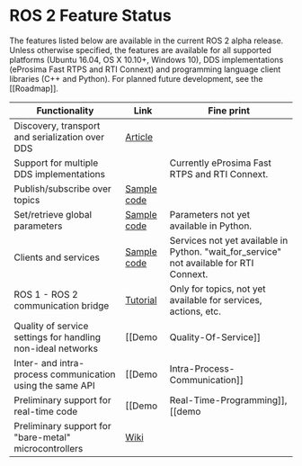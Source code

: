 # ROS 2 Feature Status

The features listed below are available in the current ROS 2 alpha release.
Unless otherwise specified, the features are available for all supported platforms (Ubuntu 16.04, OS X 10.10+, Windows 10), DDS implementations (eProsima Fast RTPS and RTI Connext) and programming language client libraries (C++ and Python).
For planned future development, see the [[Roadmap]].

| Functionality | Link | Fine print |
| --- | --- | --- |
| Discovery, transport and serialization over DDS | [Article](http://design.ros2.org/articles/ros_on_dds.html) | |
| Support for multiple DDS implementations | | Currently eProsima Fast RTPS and RTI Connext. |
| Publish/subscribe over topics | [Sample code](https://github.com/ros2/examples) | |
| Set/retrieve global parameters | [Sample code](https://github.com/ros2/examples) | Parameters not yet available in Python. |
| Clients and services | [Sample code](https://github.com/ros2/examples) | Services not yet available in Python. "wait_for_service" not available for RTI Connext. |
| ROS 1 - ROS 2 communication bridge | [Tutorial](https://github.com/ros2/ros1_bridge/blob/master/README.md) | Only for topics, not yet available for services, actions, etc. |
| Quality of service settings for handling non-ideal networks | [[Demo|Quality-Of-Service]] | |
| Inter- and intra-process communication using the same API | [[Demo|Intra-Process-Communication]] | Currently only in C++, not Python. |
| Preliminary support for real-time code | [[Demo|Real-Time-Programming]], [[demo|Allocator-Template-Tutorial]] | Linux only. Not available for Fast RTPS. |
| Preliminary support for "bare-metal" microcontrollers | [Wiki](https://github.com/ros2/freertps/wiki)| |
